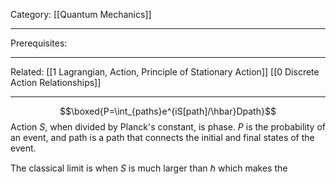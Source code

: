 Category: [[Quantum Mechanics]] 
___
Prerequisites: 
___
Related: [[1 Lagrangian, Action, Principle of Stationary Action]] [[0 Discrete Action Relationships]]
___
$$\boxed{P=\int_{paths}e^{iS[path]/\hbar}Dpath}$$Action $S$, when divided by Planck's constant, is phase. 
$P$ is the probability of an event, and path is a path that connects the initial and final states of the event. 

The classical limit is when $S$ is much larger than $\hbar$ which makes the 

